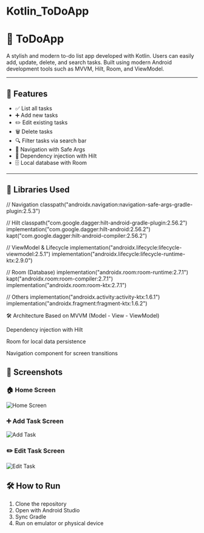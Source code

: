 # Kotlin_ToDoApp

# 📝 ToDoApp

A stylish and modern to-do list app developed with Kotlin. Users can easily add, update, delete, and search tasks. Built using modern Android development tools such as MVVM, Hilt, Room, and ViewModel.

---

## 🚀 Features

- ✅ List all tasks
- ➕ Add new tasks
- ✏️ Edit existing tasks
- 🗑️ Delete tasks
- 🔍 Filter tasks via search bar
- 🧭 Navigation with Safe Args
- 💉 Dependency injection with Hilt
- 🗄️ Local database with Room

---

## 🧩 Libraries Used

// Navigation
classpath("androidx.navigation:navigation-safe-args-gradle-plugin:2.5.3")

// Hilt
classpath("com.google.dagger:hilt-android-gradle-plugin:2.56.2")
implementation("com.google.dagger:hilt-android:2.56.2")
kapt("com.google.dagger:hilt-android-compiler:2.56.2")

// ViewModel & Lifecycle
implementation("androidx.lifecycle:lifecycle-viewmodel:2.5.1")
implementation("androidx.lifecycle:lifecycle-runtime-ktx:2.9.0")

// Room (Database)
implementation("androidx.room:room-runtime:2.7.1")
kapt("androidx.room:room-compiler:2.7.1")
implementation("androidx.room:room-ktx:2.7.1")

// Others
implementation("androidx.activity:activity-ktx:1.6.1")
implementation("androidx.fragment:fragment-ktx:1.6.2")


🛠 Architecture
Based on MVVM (Model - View - ViewModel)

Dependency injection with Hilt

Room for local data persistence

Navigation component for screen transitions


## 📸 Screenshots

### 🏠 Home Screen
![Home Screen](assets/ssMainFragment.png)

### ➕ Add Task Screen
![Add Task](assets/ssCreateFragment.png)

### ✏️ Edit Task Screen
![Edit Task](assets/ssUpdateFragment.png)


## 🛠 How to Run

1. Clone the repository
2. Open with Android Studio
3. Sync Gradle
4. Run on emulator or physical device

